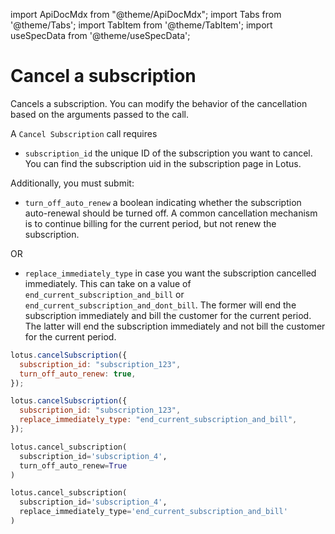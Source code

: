 import ApiDocMdx from "@theme/ApiDocMdx";
import Tabs from '@theme/Tabs';
import TabItem from '@theme/TabItem';
import useSpecData from '@theme/useSpecData';

# Cancel a subscription

Cancels a subscription. You can modify the behavior of the cancellation based on the arguments passed to the call.

A `Cancel Subscription` call requires

- `subscription_id` the unique ID of the subscription you want to cancel. You can find the subscription uid in the subscription page in Lotus.

Additionally, you must submit:

- `turn_off_auto_renew` a boolean indicating whether the subscription auto-renewal should be turned off. A common cancellation mechanism is to continue billing for the current period, but not renew the subscription.

OR

- `replace_immediately_type` in case you want the subscription cancelled immediately. This can take on a value of `end_current_subscription_and_bill` or `end_current_subscription_and_dont_bill`. The former will end the subscription immediately and bill the customer for the current period. The latter will end the subscription immediately and not bill the customer for the current period.

<Tabs>
<TabItem value="js" label="JavaScript">

```jsx
lotus.cancelSubscription({
  subscription_id: "subscription_123",
  turn_off_auto_renew: true,
});

lotus.cancelSubscription({
  subscription_id: "subscription_123",
  replace_immediately_type: "end_current_subscription_and_bill",
});
```

</TabItem>
<TabItem value="py" label="Python">

```python
lotus.cancel_subscription(
  subscription_id='subscription_4',
  turn_off_auto_renew=True
)

lotus.cancel_subscription(
  subscription_id='subscription_4',
  replace_immediately_type='end_current_subscription_and_bill'
)
```

</TabItem>
</Tabs>

